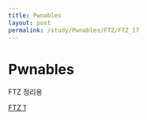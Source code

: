 ```yaml
---
title: Pwnables
layout: post
permalink: /study/Pwnables/FTZ/FTZ_17
---
```


Pwnables
===

FTZ 정리용

<a href='/1'>FTZ 1</a>